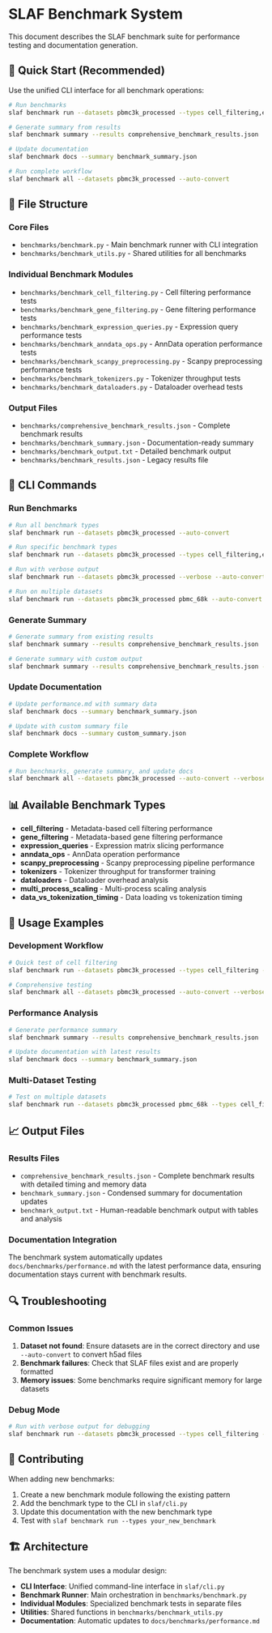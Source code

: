 # SLAF Benchmark System

This document describes the SLAF benchmark suite for performance testing and documentation generation.

## 🚀 Quick Start (Recommended)

Use the unified CLI interface for all benchmark operations:

```bash
# Run benchmarks
slaf benchmark run --datasets pbmc3k_processed --types cell_filtering,expression_queries --verbose

# Generate summary from results
slaf benchmark summary --results comprehensive_benchmark_results.json

# Update documentation
slaf benchmark docs --summary benchmark_summary.json

# Run complete workflow
slaf benchmark all --datasets pbmc3k_processed --auto-convert
```

## 📁 File Structure

### Core Files

- `benchmarks/benchmark.py` - Main benchmark runner with CLI integration
- `benchmarks/benchmark_utils.py` - Shared utilities for all benchmarks

### Individual Benchmark Modules

- `benchmarks/benchmark_cell_filtering.py` - Cell filtering performance tests
- `benchmarks/benchmark_gene_filtering.py` - Gene filtering performance tests
- `benchmarks/benchmark_expression_queries.py` - Expression query performance tests
- `benchmarks/benchmark_anndata_ops.py` - AnnData operation performance tests
- `benchmarks/benchmark_scanpy_preprocessing.py` - Scanpy preprocessing performance tests
- `benchmarks/benchmark_tokenizers.py` - Tokenizer throughput tests
- `benchmarks/benchmark_dataloaders.py` - Dataloader overhead tests

### Output Files

- `benchmarks/comprehensive_benchmark_results.json` - Complete benchmark results
- `benchmarks/benchmark_summary.json` - Documentation-ready summary
- `benchmarks/benchmark_output.txt` - Detailed benchmark output
- `benchmarks/benchmark_results.json` - Legacy results file

## 🔧 CLI Commands

### Run Benchmarks

```bash
# Run all benchmark types
slaf benchmark run --datasets pbmc3k_processed --auto-convert

# Run specific benchmark types
slaf benchmark run --datasets pbmc3k_processed --types cell_filtering,expression_queries

# Run with verbose output
slaf benchmark run --datasets pbmc3k_processed --verbose --auto-convert

# Run on multiple datasets
slaf benchmark run --datasets pbmc3k_processed pbmc_68k --auto-convert
```

### Generate Summary

```bash
# Generate summary from existing results
slaf benchmark summary --results comprehensive_benchmark_results.json

# Generate summary with custom output
slaf benchmark summary --results comprehensive_benchmark_results.json --output custom_summary.json
```

### Update Documentation

```bash
# Update performance.md with summary data
slaf benchmark docs --summary benchmark_summary.json

# Update with custom summary file
slaf benchmark docs --summary custom_summary.json
```

### Complete Workflow

```bash
# Run benchmarks, generate summary, and update docs
slaf benchmark all --datasets pbmc3k_processed --auto-convert --verbose
```

## 📊 Available Benchmark Types

- **cell_filtering** - Metadata-based cell filtering performance
- **gene_filtering** - Metadata-based gene filtering performance
- **expression_queries** - Expression matrix slicing performance
- **anndata_ops** - AnnData operation performance
- **scanpy_preprocessing** - Scanpy preprocessing pipeline performance
- **tokenizers** - Tokenizer throughput for transformer training
- **dataloaders** - Dataloader overhead analysis
- **multi_process_scaling** - Multi-process scaling analysis
- **data_vs_tokenization_timing** - Data loading vs tokenization timing

## 🎯 Usage Examples

### Development Workflow

```bash
# Quick test of cell filtering
slaf benchmark run --datasets pbmc3k_processed --types cell_filtering --verbose

# Comprehensive testing
slaf benchmark all --datasets pbmc3k_processed --auto-convert --verbose
```

### Performance Analysis

```bash
# Generate performance summary
slaf benchmark summary --results comprehensive_benchmark_results.json

# Update documentation with latest results
slaf benchmark docs --summary benchmark_summary.json
```

### Multi-Dataset Testing

```bash
# Test on multiple datasets
slaf benchmark run --datasets pbmc3k_processed pbmc_68k --types cell_filtering,expression_queries --auto-convert
```

## 📈 Output Files

### Results Files

- `comprehensive_benchmark_results.json` - Complete benchmark results with detailed timing and memory data
- `benchmark_summary.json` - Condensed summary for documentation updates
- `benchmark_output.txt` - Human-readable benchmark output with tables and analysis

### Documentation Integration

The benchmark system automatically updates `docs/benchmarks/performance.md` with the latest performance data, ensuring documentation stays current with benchmark results.

## 🔍 Troubleshooting

### Common Issues

1. **Dataset not found**: Ensure datasets are in the correct directory and use `--auto-convert` to convert h5ad files
2. **Benchmark failures**: Check that SLAF files exist and are properly formatted
3. **Memory issues**: Some benchmarks require significant memory for large datasets

### Debug Mode

```bash
# Run with verbose output for debugging
slaf benchmark run --datasets pbmc3k_processed --types cell_filtering --verbose
```

## 📝 Contributing

When adding new benchmarks:

1. Create a new benchmark module following the existing pattern
2. Add the benchmark type to the CLI in `slaf/cli.py`
3. Update this documentation with the new benchmark type
4. Test with `slaf benchmark run --types your_new_benchmark`

## 🏗️ Architecture

The benchmark system uses a modular design:

- **CLI Interface**: Unified command-line interface in `slaf/cli.py`
- **Benchmark Runner**: Main orchestration in `benchmarks/benchmark.py`
- **Individual Modules**: Specialized benchmark tests in separate files
- **Utilities**: Shared functions in `benchmarks/benchmark_utils.py`
- **Documentation**: Automatic updates to `docs/benchmarks/performance.md`
